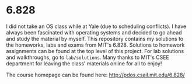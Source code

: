 6.828
=====

I did not take an OS class while at Yale (due to scheduling conflicts). I have
always been fascinated with operating systems and decided to go ahead and study
the material by myself. This repository contains my solutions to the homeworks,
labs and exams from MIT's 6.828. Solutions to homework assignments can be found
at the top level of this project. For lab solutions and walkthroughs, go to
`lab/solutions`. Many thanks to MIT's CSEE department for leaving the class'
materials online for all to enjoy!

The course homepage can be found here: http://pdos.csail.mit.edu/6.828/

